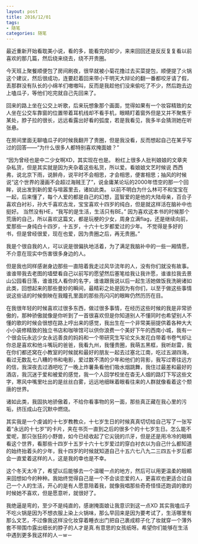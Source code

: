 ```yaml
---
layout: post
title: 2016/12/01
tags:
- 随笔
categories: 随笔
---
```


最近重新开始看耽美小说，看的多，能看完的却少，来来回回还是反反复复看以前喜欢的那几篇，然后绕来绕去，绕不开贵圈。

今天班上聚餐顺便包了房间刷夜，很早就被小菊花撸过去买菜提包，顺便提了火锅这个建议，然后很成功，连要赶着回来带小干明天大辩论的翻一番都咬牙请了假，丢那群没有队长的小绵羊们嗷嗷叫，反而是我趁他们没来偷吃了不少，然后跑去边上嗑瓜子，等他们吃完就自己先回来了。

回来的路上坐在公交上听歌，后来玩想象那个画面，觉得如果有一个妆容精致的女人坐在公交车靠窗的位置带着耳机线却不看手机，眼睛盯着窗外但是又并不聚焦于某处，脖子拉的很长，远远看露出好看的弧度，若是我看见，我多半会猜测她在听张悬。

在房间里面无聊嗑瓜子的时候我翻开了贵圈，但是我没看，反而想起自己在某乎写过的回答——“为什么很多人都特别喜欢掩面娘？”

“因为曾经也是中二少女啊XD，其实现在也是。
粉红上很多人批判娘娘的文章夹杂私货，但是其实就是因为夹杂着这些私货，所以爱。看娘娘文艺时候说 西西弗，说北京下雨，说醉舟，说平时不会相思，才会相思，便害相思；抽风的时候说“这个世界的漫画不会超过海贼王了”，说金庸某论坛的2000年悟空的那一个回眸，说出发到新的爱与喧嚣里去，诸如此类。
以前不明白为什么林可不和宝宝在一起，后来懂了，每个人爱的都是自己的幻想，蓝智爱的是他的大陆母亲，百合子喜欢白衬衫，孙大千喜欢古龙，宝宝喜欢十四岁的纯白，但是就这样活在脑补中也挺好。
当然没有HE，“我写的是生活，生活只有BE。”
因为喜欢这本书的时候那个荒唐的自己，所以喜欢这篇文，都是玩梗的少女，周身立满flag，还是继续向前，爱那些一身纯白十四岁，十五岁，十六十七岁都爱过的少年。
不觉得是多好的书，但是曾经很爱，现在也爱，因为贵圈之后，再无贵圈。”

我是个很自我的人，可以说是很偏执地活着，为了满足我脑补中的一些一厢情愿，不介意在现实中伤害很多身边的人。

但是我也同样感谢身边那些一直陪着我走过风华流年的人，没有你们就没有故事。谁谁带我去老图的墙壁看自己以前写的愿望然后塞笔给我让我许愿，谁谁拉我去景山公园看日落，谁谁找人看你的名字，谁谁跟我说以后一起生活她做饭我洗碗诸如此类，回想起来的那些曼妙的瞬间，最精彩之处是因为有你们，以至于做这些事情说这些话的时候倒映在我瞳孔里面的那些亮闪闪的眼眸仍然历历在目。

在我很年轻的时候喜欢过很多东西，做过很多事情，在经历这些时候的我是非常骄傲的，那种骄傲就像是你听到了一首很喜欢但是你知道别人不懂同时也希望别人不懂的歌的时候会很想在路上哼出来的感觉，我出生在一个非常美丽提供着各种大大小小装修精致的独立书店和咖啡馆可以供你浪费一个美好下午的西南小城，我有一个很会玩永远少女永远善良的妈妈和一个带研究生写论文头发花白带着书卷气却让你总是喜欢和他斗嘴玩的爸爸，我看九州，我懂贵圈，我萌五黑框，我听赵雷，我在你们都还窝在小教室的时候就和最好的朋友一起去过塞北江南，吃过五湖四海，看过无数乱七八糟的书和电影，爱过数不清的少年和他们的背影，我写过寄往远方的信，我深夜去过酒吧吃了一晚上炸薯条看他们吸水烟跳舞，我住过最差和最好的酒店，我沉迷于爱和被爱的感觉，我一个人回学校坐在杳无人烟的路灯下写这些文字，寒风中嘴里吐出的是丝丝白雾，远远地细眯着眼看往来的人群就像看着这个颓唐的世界。

诸如此类，我固执地骄傲着，不给你看事物的另一面，那些真正藏在我心里的污垢，挤压成山在沉默中燃烧。

其实我是一个虔诚的十七岁教教众，十七岁生日的时候真真切切给自己写了一张写着“永远的十七岁”的卡片，夹在书页一直到之后的很多个的十七岁生日。怎么能不爱呢，那只张狂的小野兽，如今已经收起了它尖锐的爪牙，但是还是用冷冷的眼睛看这个世界，看那些十四岁十五岁十六十七岁爱过的穿白衬衣以为自己什么都知道的始终抬着头的少年，我十四岁的时候就知道自己十五六七八九二三四五十岁后都会一直爱着这样的人，这是我的幸也是不幸。

这个冬天太冷了，希望以后能够去一个温暖一点的地方，然后可以用更温柔的眼睛来回想如今的种种。我始终觉得自己是一个不会谈恋爱的人，更喜欢也更适合过自己一个人的生活，开心的是有人愿意陪着我，就像我唱那些奇奇怪怪还跑调的歌的时候她不喜欢，但是愿意听，就很好了。

我绝逼是弯的，至少不是纯直的，感谢掩面娘让我意识到这一点XD
其实我嗑瓜子不吃火锅是因为不想衣服上染上火锅味，那么早回来是因为要考试了，生活哪里有那么文艺，不过像我这样没化妆穿着睡衣出门把自己裹成粽子化了妆就穿一个薄外套不带围巾露出细长的脖子的人才是真.有意思的女孩纸呀。希望你们能够在生活中遇到更多我这样的人－w－
